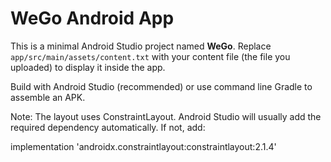 # WeGo Android App

This is a minimal Android Studio project named **WeGo**. Replace `app/src/main/assets/content.txt` with your content file (the file you uploaded) to display it inside the app.

Build with Android Studio (recommended) or use command line Gradle to assemble an APK.

Note: The layout uses ConstraintLayout. Android Studio will usually add the required dependency automatically. If not, add:

implementation 'androidx.constraintlayout:constraintlayout:2.1.4'
